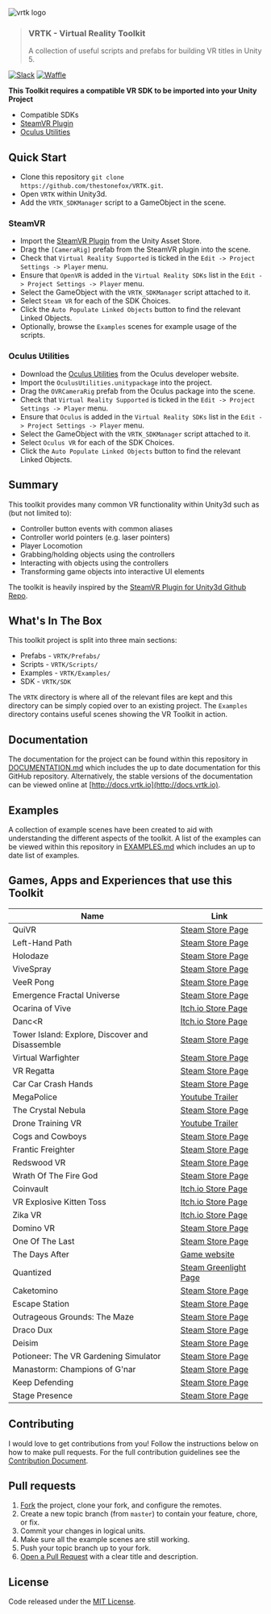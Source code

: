 ![vrtk logo](https://raw.githubusercontent.com/thestonefox/VRTK/master/Assets/VRTK/Examples/Resources/Images/logos/vrtk-capsule-clear.png)
> ### VRTK - Virtual Reality Toolkit
> A collection of useful scripts and prefabs for building VR titles in Unity 5.

[![Slack](http://sysdia2.co.uk/badge.svg)](http://invite.vrtk.io)
[![Waffle](https://img.shields.io/badge/waffle-tracker-blue.svg)](http://tracker.vrtk.io)

**This Toolkit requires a compatible VR SDK to be imported into your Unity Project**

  * Compatible SDKs
   * [SteamVR Plugin]
   * [Oculus Utilities]

## Quick Start

  * Clone this repository `git clone https://github.com/thestonefox/VRTK.git`.
  * Open `VRTK` within Unity3d.
  * Add the `VRTK_SDKManager` script to a GameObject in the scene.

### SteamVR

  * Import the [SteamVR Plugin] from the Unity Asset Store.
  * Drag the `[CameraRig]` prefab from the SteamVR plugin into the
  scene.
  * Check that `Virtual Reality Supported` is ticked in the
  `Edit -> Project Settings -> Player` menu.
  * Ensure that `OpenVR` is added in the `Virtual Reality SDKs` list
  in the `Edit -> Project Settings -> Player` menu.
  * Select the GameObject with the `VRTK_SDKManager` script attached
  to it.
   * Select `Steam VR` for each of the SDK Choices.
   * Click the `Auto Populate Linked Objects` button to find the
   relevant Linked Objects.
  * Optionally, browse the `Examples` scenes for example usage of the
  scripts.

### Oculus Utilities

  * Download the [Oculus Utilities] from the Oculus developer website.
  * Import the `OculusUtilities.unitypackage` into the project.
  * Drag the `OVRCameraRig` prefab from the Oculus package into the
  scene.
  * Check that `Virtual Reality Supported` is ticked in the
  `Edit -> Project Settings -> Player` menu.
  * Ensure that `Oculus` is added in the `Virtual Reality SDKs` list
  in the `Edit -> Project Settings -> Player` menu.
  * Select the GameObject with the `VRTK_SDKManager` script attached
  to it.
   * Select `Oculus VR` for each of the SDK Choices.
   * Click the `Auto Populate Linked Objects` button to find the
   relevant Linked Objects.

## Summary

This toolkit provides many common VR functionality within Unity3d such
as (but not limited to):

  * Controller button events with common aliases
  * Controller world pointers (e.g. laser pointers)
  * Player Locomotion
  * Grabbing/holding objects using the controllers
  * Interacting with objects using the controllers
  * Transforming game objects into interactive UI elements

The toolkit is heavily inspired by the [SteamVR Plugin for Unity3d Github Repo].

## What's In The Box

This toolkit project is split into three main sections:

  * Prefabs - `VRTK/Prefabs/`
  * Scripts - `VRTK/Scripts/`
  * Examples - `VRTK/Examples/`
  * SDK - `VRTK/SDK`

The `VRTK` directory is where all of the relevant files are kept
and this directory can be simply copied over to an existing project.
The `Examples` directory contains useful scenes showing the VR Toolkit
in action.

## Documentation

The documentation for the project can be found within this
repository in [DOCUMENTATION.md] which includes the up to date
documentation for this GitHub repository. Alternatively, the
stable versions of the documentation can be viewed online at
[http://docs.vrtk.io](http://docs.vrtk.io).

## Examples

A collection of example scenes have been created to aid with
understanding the different aspects of the toolkit. A list
of the examples can be viewed within this repository in
[EXAMPLES.md] which includes an up to date list of examples.

## Games, Apps and Experiences that use this Toolkit

| Name | Link |
|-------------------------------------------------|-------------------------------------------------------------------------------------------|
| QuiVR | [Steam Store Page](http://store.steampowered.com/app/489380) |
| Left-Hand Path | [Steam Store Page](http://store.steampowered.com/app/488760) |
| Holodaze | [Steam Store Page](http://store.steampowered.com/app/475520) |
| ViveSpray | [Steam Store Page](http://store.steampowered.com/app/494830) |
| VeeR Pong | [Steam Store Page](http://store.steampowered.com/app/494850) |
| Emergence Fractal Universe | [Steam Store Page](http://store.steampowered.com/app/500470) |
| Ocarina of Vive | [Itch.io Store Page](https://tomcat94.itch.io/ocarina-of-vive-shooting-gallery) |
| Danc<R | [Itch.io Store Page](https://tomcat94.itch.io/dancr-alpha) |
| Tower Island: Explore, Discover and Disassemble | [Steam Store Page](http://store.steampowered.com/app/487740) |
| Virtual Warfighter | [Steam Store Page](http://store.steampowered.com/app/517020) |
| VR Regatta | [Steam Store Page](http://store.steampowered.com/app/468240) |
| Car Car Crash Hands | [Steam Store Page](http://store.steampowered.com/app/472720) |
| MegaPolice | [Youtube Trailer](https://www.youtube.com/watch?v=d6hCgfMxldY) |
| The Crystal Nebula | [Steam Store Page](http://store.steampowered.com/app/505660) |
| Drone Training VR | [Youtube Trailer](https://www.youtube.com/watch?v=A5MFT2JsySc) |
| Cogs and Cowboys | [Steam Store Page](http://store.steampowered.com/app/510410) |
| Frantic Freighter | [Steam Store Page](http://store.steampowered.com/app/503150) |
| Redswood VR | [Steam Store Page](http://store.steampowered.com/app/499760) |
| Wrath Of The Fire God | [Steam Store Page](http://store.steampowered.com/app/511370) |
| Coinvault | [Itch.io Store Page](https://ldvr.itch.io/ldvrs-coinvault-for-the-vive) |
| VR Explosive Kitten Toss | [Itch.io Store Page](https://ldvr.itch.io/ldvrs-kitten-toss) |
| Zika VR | [Itch.io Store Page](https://ldvr.itch.io/ldvr-presents-zika-vr) |
| Domino VR | [Steam Store Page](http://store.steampowered.com/app/508680) |
| One Of The Last | [Steam Store Page](http://store.steampowered.com/app/550360) |
| The Days After | [Game website](http://www.fivefingerstudios.com/thedaysafter) |
| Quantized | [Steam Greenlight Page](https://steamcommunity.com/sharedfiles/filedetails/?id=195344075) |
| Caketomino | [Steam Store Page](http://store.steampowered.com/app/517770) |
| Escape Station | [Steam Store Page](http://store.steampowered.com/app/527360) |
| Outrageous Grounds: The Maze | [Steam Store Page](http://store.steampowered.com/app/513050) |
| Draco Dux | [Steam Store Page](http://store.steampowered.com/app/460730) |
| Deisim | [Steam Store Page](http://store.steampowered.com/app/525680) |
| Potioneer: The VR Gardening Simulator | [Steam Store Page](http://store.steampowered.com/app/544410) |
| Manastorm: Champions of G'nar | [Steam Store Page](http://store.steampowered.com/app/548560) |
| Keep Defending | [Steam Store Page](http://store.steampowered.com/app/527720) |
| Stage Presence | [Steam Store Page](http://store.steampowered.com/app/391640) |

## Contributing

I would love to get contributions from you! Follow the instructions
below on how to make pull requests. For the full contribution
guidelines see the [Contribution Document].

## Pull requests

  1. [Fork] the project, clone your fork, and configure the remotes.
  2. Create a new topic branch (from `master`) to contain your feature,
  chore, or fix.
  3. Commit your changes in logical units.
  4. Make sure all the example scenes are still working.
  5. Push your topic branch up to your fork.
  6. [Open a Pull Request] with a clear title and description.

## License

Code released under the [MIT License].

[SteamVR Plugin]: https://www.assetstore.unity3d.com/en/#!/content/32647
[SteamVR Plugin for Unity3d Github Repo]: https://github.com/ValveSoftware/openvr/tree/master/unity_package/Assets/SteamVR
[Oculus Utilities]: https://developer3.oculus.com/downloads/game-engines/1.10.0/Oculus_Utilities_for_Unity_5/
[Catlike Coding]: http://catlikecoding.com/unity/tutorials/curves-and-splines/
[MIT License]: https://github.com/thestonefox/SteamVR_Unity_Toolkit/blob/master/LICENSE
[Contribution Document]: https://github.com/thestonefox/SteamVR_Unity_Toolkit/blob/master/CONTRIBUTING.md
[DOCUMENTATION.md]: https://github.com/thestonefox/SteamVR_Unity_Toolkit/blob/master/DOCUMENTATION.md
[EXAMPLES.md]: https://github.com/thestonefox/SteamVR_Unity_Toolkit/blob/master/EXAMPLES.md
[Fork]: http://help.github.com/fork-a-repo/
[Open a Pull Request]: https://help.github.com/articles/using-pull-requests/